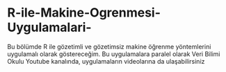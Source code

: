 # R-ile-Makine-Ogrenmesi-Uygulamalari-
Bu bölümde R ile gözetimli ve gözetimsiz makine öğrenme yöntemlerini uygulamalı olarak göstereceğim.
Bu uygulamalara paralel olarak Veri Bilimi Okulu Youtube kanalında, uygulamaların videolarına da ulaşabilirsiniz
